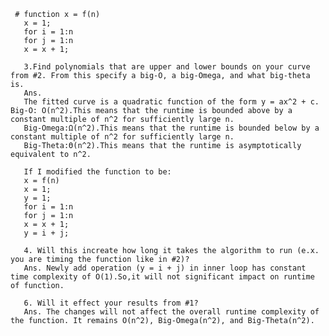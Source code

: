      # function x = f(n)
       x = 1;
       for i = 1:n
       for j = 1:n
       x = x + 1;

       3.Find polynomials that are upper and lower bounds on your curve from #2. From this specify a big-O, a big-Omega, and what big-theta is.
       Ans.
       The fitted curve is a quadratic function of the form y = ax^2 + c. Big-O: O(n^2).This means that the runtime is bounded above by a constant multiple of n^2 for sufficiently large n.
       Big-Omega:Ω(n^2).This means that the runtime is bounded below by a constant multiple of n^2 for sufficiently large n.
       Big-Theta:Θ(n^2).This means that the runtime is asymptotically equivalent to n^2.

       If I modified the function to be:
       x = f(n)
       x = 1;
       y = 1;
       for i = 1:n
       for j = 1:n
       x = x + 1;
       y = i + j;

       4. Will this increate how long it takes the algorithm to run (e.x. you are timing the function like in #2)?
       Ans. Newly add operation (y = i + j) in inner loop has constant time complexity of O(1).So,it will not significant impact on runtime of function.

       6. Will it effect your results from #1?
       Ans. The changes will not affect the overall runtime complexity of the function. It remains O(n^2), Big-Omega(n^2), and Big-Theta(n^2).
